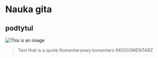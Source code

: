 # Nauka gita
## podtytul

![This is an image](https://myoctocat.com/assets/images/base-octocat.svg)

> Text that is a quote
> Komentarzowy komentarz
> KKOOOMENTARZ
